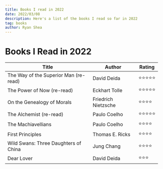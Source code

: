 ```yaml
---
title: Books I read in 2022
date: 2022/03/08
description: Here's a list of the books I read so far in 2022
tag: books
author: Ryan Shea
---
```


# Books I Read in 2022

| Title       | Author      | Rating      |
| ----------- | ----------- | ----------- |
| The Way of the Superior Man (re-read) | David Deida | ⭐⭐⭐⭐⭐ |
| The Power of Now (re-read) | Eckhart Tolle | ⭐⭐⭐⭐⭐ |
| On the Genealogy of Morals | Friedrich Nietzsche | ⭐⭐⭐⭐ |
| The Alchemist (re-read) | Paulo Coelho | ⭐⭐⭐⭐⭐ |
| The Machiavellians | Paulo Coelho | ⭐⭐⭐⭐ |
| First Principles | Thomas E. Ricks | ⭐⭐⭐⭐ |
| Wild Swans: Three Daughters of China | Jung Chang | ⭐⭐⭐⭐ |
| Dear Lover | David Deida | ⭐⭐⭐ |
